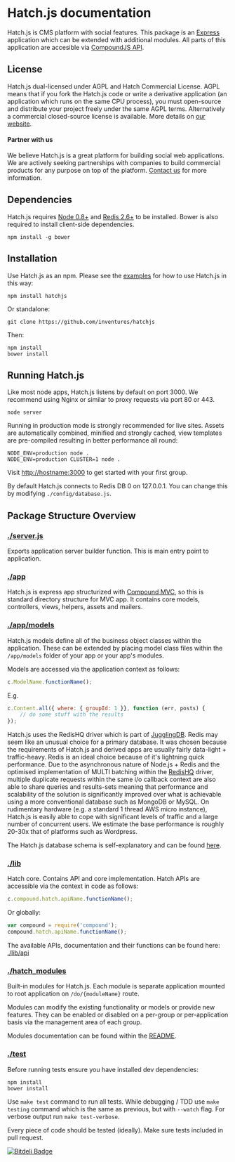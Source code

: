 # Hatch.js documentation

Hatch.js is CMS platform with social features. This package is an
[Express][express] application which can be extended with additional modules. All parts of
this application are accesible via [CompoundJS API][compound-api].

## License

Hatch.js dual-licensed under AGPL and Hatch Commercial License. AGPL means that if you fork the Hatch.js code or write a derivative application (an application which runs on the same CPU process), you must open-source and distribute your project freely under the same AGPL terms. Alternatively a commercial closed-source license is available. More details on [our website][pricing].

#### Partner with us

We believe Hatch.js is a great platform for building social web applications. We are actively seeking partnerships with companies to build commercial products for any purpose on top of the platform. [Contact us][contact] for more information.

## Dependencies

Hatch.js requires [Node 0.8+][node] and [Redis 2.6+][redis] to be installed. Bower is also required to install client-side dependencies.

	npm install -g bower

## Installation

Use Hatch.js as an npm. Please see the [examples][examples] for how to use Hatch.js in this way:

	npm install hatchjs

Or standalone:

	git clone https://github.com/inventures/hatchjs

Then:

	npm install
	bower install

## Running Hatch.js

Like most node apps, Hatch.js listens by default on port 3000. We recommend using Nginx or similar to 
proxy requests via port 80 or 443.

	node server

Running in production mode is strongly recommended for live sites. Assets are automatically combined, minified and strongly cached, view templates are pre-compiled resulting in better performance all round:

	NODE_ENV=production node .
	NODE_ENV=production CLUSTER=1 node .

Visit [http://hostname:3000][localhost] to get started with your first group.

By default Hatch.js connects to Redis DB 0 on 127.0.0.1. You can change this by modifying `./config/database.js`.

## Package Structure Overview

### [./server.js](./server.js)

Exports application server builder function. This is main entry point to
application. 

### [./app][app]

Hatch.js is express app structurized with [Compound MVC][compound], so this is standard directory structure for MVC app. It contains core models, controllers, views, helpers, assets and mailers.

### [./app/models][models]

Hatch.js models define all of the business object classes within the application. These can be extended by placing model class files within the `/app/models` folder of your app or your app's modules.

Models are accessed via the application context as follows:

```JavaScript
c.ModelName.functionName();
```

E.g.

```JavaScript
c.Content.all({ where: { groupId: 1 }}, function (err, posts) { 
	// do some stuff with the results
});
```

Hatch.js uses the RedisHQ driver which is part of [JugglingDB][jugglingdb]. Redis may seem like an unusual choice for a primary database. It was chosen because the requirements of Hatch.js and derived apps are usually fairly data-light + traffic-heavy. Redis is an ideal choice because of it's lightning quick performance. Due to the asynchronous nature of Node.js + Redis and the optimised implementation of MULTI batching within the [RedisHQ][redishq] driver, multiple duplicate requests within the same i/o callback context are also able to share queries and results-sets meaning that performance and scalability of the solution is significantly improved over what is achievable using a more conventional database such as MongoDB or MySQL. On rudimentary hardware (e.g. a standard 1 thread AWS micro instance), Hatch.js is easily able to cope with significant levels of traffic and a large number of concurrent users. We estimate the base performance is roughly 20-30x that of platforms such as Wordpress.

The Hatch.js database schema is self-explanatory and can be found [here](./db/schema.js).

### [./lib][lib]

Hatch core. Contains API and core implementation. Hatch APIs are accessible via the context in code as follows:

```JavaScript
c.compound.hatch.apiName.functionName();
```
	
Or globally:

```JavaScript
var compound = require('compound');
compound.hatch.apiName.functionName();
```

The available APIs, documentation and their functions can be found here: [./lib/api][apis]

### [./hatch_modules][modules]

Built-in modules for Hatch.js. Each module is separate application mounted to root
application on `/do/{moduleName}` route.

Modules can modify the existing functionality or models or provide new features.
They can be enabled or disabled on a per-group or per-application basis via the
management area of each group.

Modules documentation can be found within the [README][modules-readme].

### [./test][tests]

Before running tests ensure you have installed dev dependencies:

    npm install
    bower install

Use `make test` command to run all tests. While debugging / TDD use `make
testing` command which is the same as previous, but with `--watch` flag. For
verbose output run `make test-verbose`.

Every piece of code should be tested (ideally). Make sure tests included in pull request.

[contact]: http://hatchjs.com/contact
[pricing]: http://hatchjs.com/pricing
[examples]: ./examples
[express]: http://expressjs.com/
[node]: http://nodejs.org/
[redis]: http://redis.io/
[compound]: https://github.com/1602/compound
[redishq]: https://github.com/jugglingdb/redis-hq-adapter
[jugglingdb]: http://jugglingdb.co/
[models]: /app/models
[apis]: /lib/api/index.js
[localhost]: http://localhost:3000
[tests]: ./test
[server.js]: ./server.js
[app]: ./app
[lib]: ./lib
[modules]: ./hatch_modules
[modules-readme]: ./hatch_modules/README.md
[pull]: ./README.md#11-make-pull-pulling-changes
[feature]: ./README.md#2-make-feature-working-on-feature
[pr]: ./README.md#3-make-pr-make-pull-request
[compound-api]: http://compoundjs.github.com/guides


[![Bitdeli Badge](https://d2weczhvl823v0.cloudfront.net/inventures/hatchjs/trend.png)](https://bitdeli.com/free "Bitdeli Badge")

